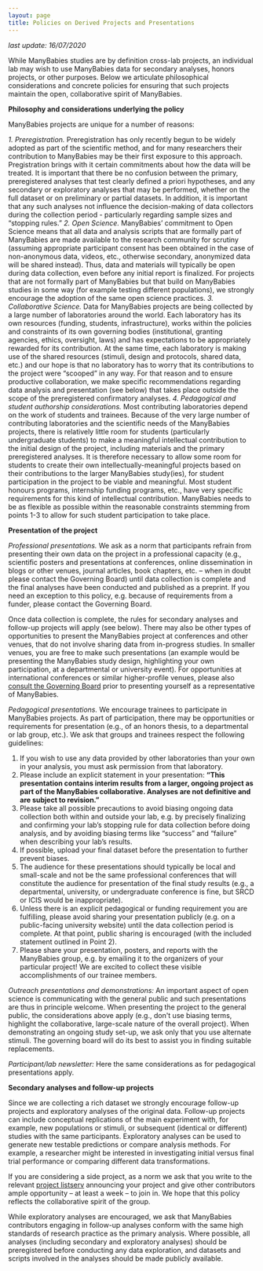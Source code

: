 ```yaml
---
layout: page
title: Policies on Derived Projects and Presentations
---
```

<!--
Obs.
- from google drive: https://docs.google.com/document/d/1vxEp7YQeeS_HQ2ieAv8-k0jl43RF2kB47xF1t0nDztQ/edit?usp=sharing
- last update: 16/07/2020 ("stamp add to the page")

-->

*last update: 16/07/2020*

While ManyBabies studies are by definition cross-lab projects, an individual lab may wish to use ManyBabies data for secondary analyses, honors projects, or other purposes. Below we articulate philosophical considerations and concrete policies for ensuring that such projects maintain the open, collaborative spirit of ManyBabies.

**Philosophy and considerations underlying the policy**

ManyBabies projects are unique for a number of reasons:

*1. Preregistration.* Preregistration has only recently begun to be widely adopted as part of the scientific method, and for many researchers their contribution to ManyBabies may be their first exposure to this approach. Pregistration brings with it certain commitments about how the data will be treated. It is important that there be no confusion between the primary, preregistered analyses that test clearly defined a priori hypotheses, and any secondary or exploratory analyses that may be performed, whether on the full dataset or on preliminary or partial datasets. In addition, it is important that any such analyses not influence the decision-making of data collectors during the collection period - particularly regarding sample sizes and “stopping rules.”
*2. Open Science.*  ManyBabies’ commitment to Open Science means that all data and analysis scripts that are formally part of ManyBabies are made available to the research community for scrutiny (assuming appropriate participant consent has been obtained in the case of non-anonymous data, videos, etc., otherwise secondary, anonymized data will be shared instead). Thus, data and materials will typically be open during data collection, even before any initial report is finalized. For projects that are not formally part of ManyBabies but that build on ManyBabies studies in some way (for example testing different populations), we strongly encourage the adoption of the same open science practices.
*3. Collaborative Science.* Data for ManyBabies projects are being collected by a large number of laboratories around the world. Each laboratory has its own resources (funding, students, infrastructure), works within the policies and constraints of its own governing bodies (institutional, granting agencies, ethics, oversight, laws) and has expectations to be appropriately rewarded for its contribution. At the same time, each laboratory is making use of the shared resources (stimuli, design and protocols, shared data, etc.) and our hope is that no laboratory has to worry that its contributions to the project were “scooped” in any way. For that reason and to ensure productive collaboration, we make specific recommendations regarding data analysis and presentation (see below) that takes place outside the scope of the preregistered confirmatory analyses.
*4. Pedagogical and student authorship considerations.* Most contributing laboratories depend on the work of students and trainees. Because of the very large number of contributing laboratories and the scientific needs of the ManyBabies projects, there is relatively little room for students (particularly undergraduate students) to make a meaningful intellectual contribution to the initial design of the project, including materials and the primary preregistered analyses. It is therefore necessary to allow some room for students to create their own intellectually-meaningful projects based on their contributions to the larger ManyBabies study(ies), for student participation in the project to be viable and meaningful. Most student honours programs, internship funding programs, etc., have very specific requirements for this kind of intellectual contribution. ManyBabies needs to be as flexible as possible within the reasonable constraints stemming from points 1-3 to allow for such student participation to take place.

**Presentation of the project**

*Professional presentations.* We ask as a norm that participants refrain from presenting their own data on the project in a professional capacity (e.g., scientific posters and presentations at conferences, online dissemination in blogs or other venues, journal articles, book chapters, etc. – when in doubt please contact the Governing Board) until data collection is complete and the final analyses have been conducted and published as a preprint. If you need an exception to this policy, e.g. because of requirements from a funder, please contact the Governing Board.

Once data collection is complete, the rules for secondary analyses and follow-up projects will apply (see below). There may also be other types of opportunities to present the ManyBabies project at conferences and other venues, that do not involve sharing data from in-progress studies. In smaller venues, you are free to make such presentations (an example would be presenting the ManyBabies study design, highlighting your own participation, at a departmental or university event). For opportunities at international conferences or similar higher-profile venues, please also [consult the Governing Board](mailto:manybabies-gb@lists.stanford.edu) prior to presenting yourself as a representative of ManyBabies.

*Pedagogical presentations.* We encourage trainees to participate in ManyBabies projects. As part of participation, there may be opportunities or requirements for presentation (e.g., of an honors thesis, to a departmental or lab group, etc.). We ask that groups and trainees respect the following guidelines:

1. If you wish to use any data provided by other laboratories than your own in your analysis, you must ask permission from that laboratory.
2. Please include an explicit statement in your presentation: **“This presentation contains interim results from a larger, ongoing project as part of the ManyBabies collaborative. Analyses are not definitive and are subject to revision.”**
3. Please take all possible precautions to avoid biasing ongoing data collection both within and outside your lab, e.g. by precisely finalizing and confirming your lab’s stopping rule for data collection before doing analysis, and by avoiding biasing terms like “success” and “failure” when describing your lab’s results.
4. If possible, upload your final dataset before the presentation to further prevent biases.
5. The audience for these presentations should typically be local and small-scale and not be the same professional conferences that will constitute the audience for presentation of the final study results (e.g., a departmental, university, or undergraduate conference is fine, but SRCD or ICIS would be inappropriate).
6. Unless there is an explicit pedagogical or funding requirement you are fulfilling, please avoid sharing your presentation publicly (e.g. on a public-facing university website) until the data collection period is complete. At that point, public sharing is encouraged (with the included statement outlined in Point 2).
7. Please share your presentation, posters, and reports with the ManyBabies group, e.g. by emailing it to the organizers of your particular project! We are excited to collect these visible accomplishments of our trainee members.

*Outreach presentations and demonstrations:* An important aspect of open science is communicating with the general public and such presentations are thus in principle welcome. When presenting the project to the general public, the considerations above apply (e.g., don't use biasing terms, highlight the collaborative, large-scale nature of the overall project). When demonstrating an ongoing study set-up, we ask only that you use alternate stimuli. The governing board will do its best to assist you in finding suitable replacements.

*Participant/lab newsletter:* Here the same considerations as for pedagogical presentations apply.

**Secondary analyses and follow-up projects**

Since we are collecting a rich dataset we strongly encourage follow-up projects and exploratory analyses of the original data. Follow-up projects can include conceptual replications of the main experiment with, for example, new populations or stimuli, or subsequent (identical or different) studies with the same participants. Exploratory analyses can be used to generate new testable predictions or compare analysis methods. For example, a researcher might be interested in investigating initial versus final trial performance or comparing different data transformations.

If you are considering a side project, as a norm we ask that you write to the relevant [project listserv]({{site.baseurl}}/projects/) announcing your project and give other contributors ample opportunity – at least a week – to join in. We hope that this policy reflects the collaborative spirit of the group.

While exploratory analyses are encouraged, we ask that ManyBabies contributors engaging in follow-up analyses conform with the same high standards of research practice as the primary analysis. Where possible, all analyses (including secondary and exploratory analyses) should be preregistered before conducting any data exploration, and datasets and scripts involved in the analyses should be made publicly available.
